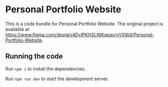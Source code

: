 
  # Personal Portfolio Website

  This is a code bundle for Personal Portfolio Website. The original project is available at https://www.figma.com/design/4DylPKH2LNIKaqaxrvVXW4/Personal-Portfolio-Website.

  ## Running the code

  Run `npm i` to install the dependencies.

  Run `npm run dev` to start the development server.
  